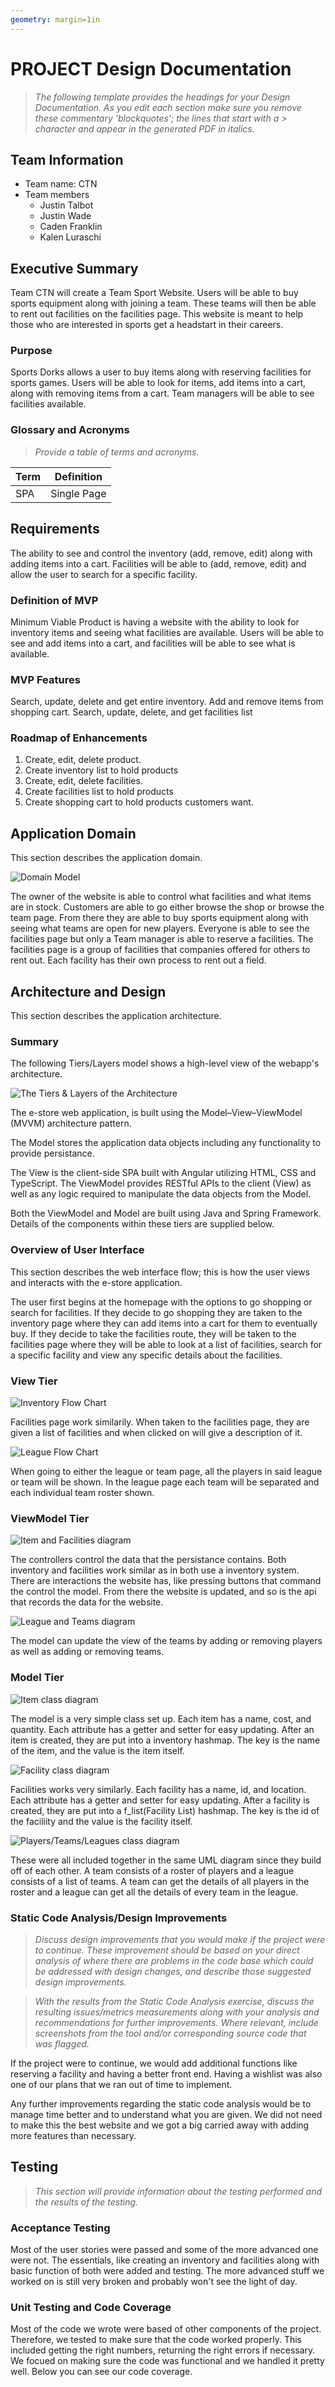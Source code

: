 ```yaml
---
geometry: margin=1in
---
```

# PROJECT Design Documentation

> _The following template provides the headings for your Design
> Documentation.  As you edit each section make sure you remove these
> commentary 'blockquotes'; the lines that start with a > character
> and appear in the generated PDF in italics._

## Team Information
* Team name: CTN
* Team members
  * Justin Talbot
  * Justin Wade
  * Caden Franklin
  * Kalen Luraschi

## Executive Summary

Team CTN will create a Team Sport Website. Users will be able to buy sports equipment along with joining a team. These teams will then be able to rent out facilities on the facilities page. 
This website is meant to help those who are interested in sports get a headstart in their careers.
### Purpose
Sports Dorks allows a user to buy items along with reserving facilities for sports games. Users will be able to look for items, add items into a cart, along with removing items from a cart. Team managers will be able to see facilities available.

### Glossary and Acronyms
> _Provide a table of terms and acronyms._

| Term | Definition |
|------|------------|
| SPA | Single Page |


## Requirements

The ability to see and control the inventory (add, remove, edit) along with adding items into a cart. Facilities will be able to 
(add, remove, edit) and allow the user to search for a specific facility.

### Definition of MVP
Minimum Viable Product is having a website with the ability to look for inventory items and seeing what facilities are available. Users will be able to see and add items into a cart, and facilities will be able to see what is available.

### MVP Features
Search, update, delete and get entire inventory. Add and remove items from shopping cart. Search, update, delete, and get facilities list

### Roadmap of Enhancements
  1. Create, edit, delete product.
  2. Create inventory list to hold products
  3. Create, edit, delete facilities.
  4. Create facilities list to hold products
  5. Create shopping cart to hold products customers want.
  


## Application Domain

This section describes the application domain.

![Domain Model](image.png)

The owner of the website is able to control what facilities and what items are in stock. Customers are able to go either browse the shop or browse the team page.
From there they are able to buy sports equipment along with seeing what teams are open for new players. Everyone is able to see the facilities page but only a Team
manager is able to reserve a facilities. The facilities page is a group of facilities that companies offered for others to rent out. Each facility has their own process to rent out a field.



## Architecture and Design

This section describes the application architecture.
### Summary

The following Tiers/Layers model shows a high-level view of the webapp's architecture.

![The Tiers & Layers of the Architecture](architecture-tiers-and-layers.png)

The e-store web application, is built using the Model–View–ViewModel (MVVM) architecture pattern. 

The Model stores the application data objects including any functionality to provide persistance. 

The View is the client-side SPA built with Angular utilizing HTML, CSS and TypeScript. The ViewModel provides RESTful APIs to the client (View) as well as any logic required to manipulate the data objects from the Model.

Both the ViewModel and Model are built using Java and Spring Framework. Details of the components within these tiers are supplied below.


### Overview of User Interface

This section describes the web interface flow; this is how the user views and interacts
with the e-store application.

The user first begins at the homepage with the options to go shopping or search for facilities. If they decide to go shopping they are taken to the inventory page where they can add items into a cart for them to eventually buy. If they decide to take the facilities route, they will be taken to the facilities page where they will be able to look at a list of facilities, search for a specific facility and view any specific details about the facilities.


### View Tier

![Inventory Flow Chart](customer_wants_to_buy_something.png)

Facilities page work similarily. When taken to the facilities page, they are given a list of facilities and when clicked on will give a description of it.

![League Flow Chart](Player_Management.png)

When going to either the league or team page, all the players in said league or team will be shown. In the league page each team will be separated and each individual team roster shown.

### ViewModel Tier
![Item and Facilities diagram](item_facilities.png)

The controllers control the data that the persistance contains. Both inventory and facilities work similar as in both use a inventory system. There are interactions the website has, like pressing buttons that command the control the model. From there the website is updated, and so is the api that records the data for the website.

![League and Teams diagram](leagues_teams.png)

The model can update the view of the teams by adding or removing players as well as adding or removing teams. 

### Model Tier
![Item class diagram](Item_class.png)

The model is a very simple class set up. Each item has a name, cost, and quantity. Each attribute has a getter and setter for easy updating. After an item is created, they are put into a inventory hashmap. The key is the name of the item, and the value is the item itself.

![Facility class diagram](facility_class.png)

Facilities works very similarly. Each facility has a name, id, and location. Each attribute has a getter and setter for easy updating. After a facility is created, they are put into a f_list(Facility List) hashmap. The key is the id of the faciliity and the value is the facility itself.

![Players/Teams/Leagues class diagram](Teams_and_Leagues.png)

These were all included together in the same UML diagram since they build off of each other. A team consists of a roster of players and a league consists of a list of teams. A team can get the details of all players in the roster and a league can get all the details of every team in the league.

### Static Code Analysis/Design Improvements
> _Discuss design improvements that you would make if the project were
> to continue. These improvement should be based on your direct
> analysis of where there are problems in the code base which could be
> addressed with design changes, and describe those suggested design
> improvements._

> _With the results from the Static Code Analysis exercise, 
> discuss the resulting issues/metrics measurements along with your analysis
> and recommendations for further improvements. Where relevant, include 
> screenshots from the tool and/or corresponding source code that was flagged._

If the project were to continue, we would add additional functions like reserving a facility and having a better front end. Having a wishlist was also one of our plans that we ran out of time to implement. 

Any further improvements regarding the static code analysis would be to manage time better and to understand what you are given. We did not need to make this the best website and we got a big carried away with adding more features than necessary.

## Testing
> _This section will provide information about the testing performed
> and the results of the testing._

### Acceptance Testing
Most of the user stories were passed and some of the more advanced one were not. The essentials, like creating an inventory and facilities along with basic function of both were added and testing. The more advanced stuff we worked on is still very broken and probably won't see the light of day.

### Unit Testing and Code Coverage
Most of the code we wrote were based of other components of the project. Therefore, we tested to make sure that the code worked properly.
This included getting the right numbers, returning the right errors if necessary. We focued on making sure the code was functional and we 
handled it pretty well. Below you can see our code coverage.


